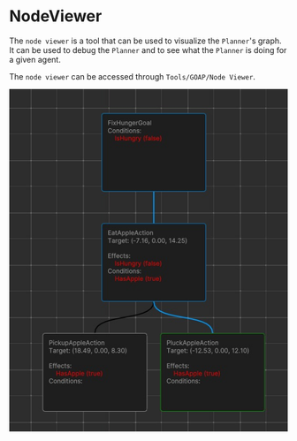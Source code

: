 ﻿# NodeViewer
The `node viewer` is a tool that can be used to visualize the `Planner`'s graph. It can be used to debug the `Planner` and to see what the `Planner` is doing for a given agent.

The `node viewer` can be accessed through `Tools/GOAP/Node Viewer`.

![Screenshot of NodeViewer](../images/goap-viewer.jpg)